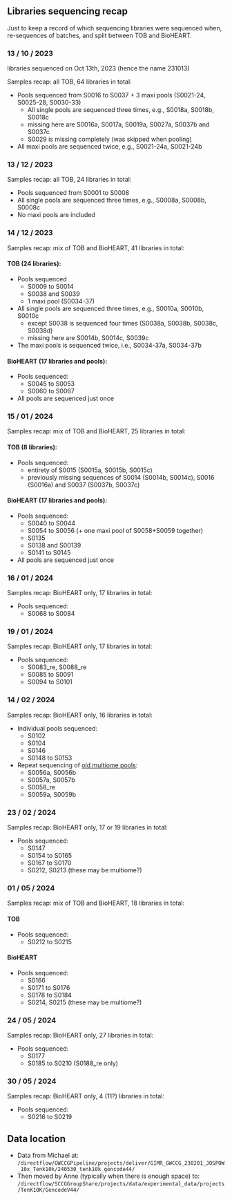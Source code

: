 ## Libraries sequencing recap

Just to keep a record of which sequencing libraries were sequenced when, re-sequences of batches, and split between TOB and BioHEART.

### 13 / 10 / 2023   

libraries sequenced on Oct 13th, 2023 (hence the name 231013)

Samples recap: all TOB, 64 libraries in total:

* Pools sequenced from S0016 to S0037 + 3 maxi pools (S0021-24, S0025-28, S0030-33)
  * All single pools are sequenced three times, e.g., S0018a, S0018b, S0018c
  * missing here are S0016a, S0017a, S0019a, S0027a, S0037b and S0037c 
  * S0029 is missing completely (was skipped when pooling)
* All maxi pools are sequenced twice, e.g., S0021-24a, S0021-24b

### 13 / 12 / 2023     

Samples recap: all TOB, 24 libraries in total:

* Pools sequenced from S0001 to S0008 
* All single pools are sequenced three times, e.g., S0008a, S0008b, S0008c
* No maxi pools are included

### 14 / 12 / 2023     

Samples recap: mix of TOB and BioHEART, 41 libraries in total:

#### TOB (24 libraries):

* Pools sequenced 
  * S0009 to S0014
  * S0038 and S0039
  * 1 maxi pool (S0034-37)
* All single pools are sequenced three times, e.g., S0010a, S0010b, S0010c
  * except S0038 is sequenced four times (S0038a, S0038b, S0038c, S0038d) 
  * missing here are S0014b, S0014c, S0039c 
* The maxi pools is sequenced twice, i.e., S0034-37a, S0034-37b

#### BioHEART (17 libraries and pools):

* Pools sequenced:
  * S0045 to S0053
  * S0060 to S0067
* All pools are sequenced just once

### 15 / 01 / 2024   

Samples recap: mix of TOB and BioHEART, 25 libraries in total:

#### TOB (8 libraries):

* Pools sequenced: 
  * entirety of S0015 (S0015a, S0015b, S0015c)
  * previously missing sequences of S0014 (S0014b, S0014c), S0016 (S0016a) and S0037 (S0037b, S0037c)

#### BioHEART (17 libraries and pools):

* Pools sequenced:
  * S0040 to S0044
  * S0054 to S0056 (+ one maxi pool of S0058+S0059 together)
  * S0135
  * S0138 and S00139
  * S0141 to S0145
* All pools are sequenced just once

### 16 / 01 / 2024

Samples recap: BioHEART only, 17 libraries in total:

* Pools sequenced:
  * S0068 to S0084

### 19 / 01 / 2024

Samples recap: BioHEART only, 17 libraries in total:

* Pools sequenced:
  * S0083_re, S0088_re
  * S0085 to S0091
  * S0094 to S0101

### 14 / 02 / 2024

Samples recap: BioHEART only, 16 libraries in total:

* Individual pools sequenced:  
  * S0102
  * S0104
  * S0146
  * S0148 to S0153
* Repeat sequencing of [old multiome pools](https://github.com/powellgenomicslab/tenk10k_phase1/blob/main/Demuxafy/preprocessing/BioHEART_make_pool_sample_lists.R#L198-L200):
  * S0056a, S0056b
  * S0057a, S0057b
  * S0058_re
  * S0059a, S0059b

### 23 / 02 / 2024

Samples recap: BioHEART only, 17 or 19 libraries in total:

* Pools sequenced:
  * S0147
  * S0154 to S0165
  * S0167 to S0170
  * S0212, S0213 (these may be multiome?)
 
### 01 / 05 / 2024

Samples recap: mix of TOB and BioHEART, 18 libraries in total:

#### TOB

* Pools sequenced:
  * S0212 to S0215

#### BioHEART

* Pools sequenced:
  * S0166
  * S0171 to S0176
  * S0178 to S0184
  * S0214, S0215 (these may be multiome?)

### 24 / 05 / 2024

Samples recap: BioHEART only, 27 libraries in total:

* Pools sequenced:
  * S0177
  * S0185 to S0210 (S0188_re only) 

### 30 / 05 / 2024

Samples recap: BioHEART only, 4 (11?) libraries in total:

* Pools sequenced:
  * S0216 to S0219

 ## Data location

* Data from Michael at: ```/directflow/GWCCGPipeline/projects/deliver/GIMR_GWCCG_230201_JOSPOW_10x_Tenk10k/240530_tenk10k_gencode44/```
* Then moved by Anne (typically when there is enough space) to: ```/directflow/SCCGGroupShare/projects/data/experimental_data/projects/TenK10K/GencodeV44/```
